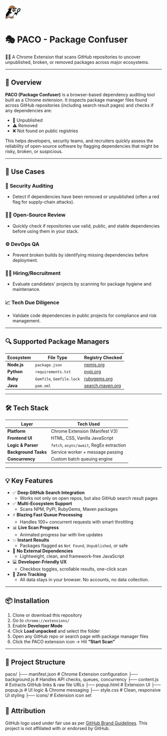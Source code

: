 <a href="#" target="_blank">
  <img src="./icons/icon128.png" alt="GitHub Logo" width="50" height="50" />
</a>

# 🎭 PACO - Package Confuser

🕵️‍♂️ A Chrome Extension that scans GitHub repositories to uncover unpublished, broken, or removed packages across major ecosystems.

---

## 🚀 Overview

**PACO (Package Confuser)** is a browser-based dependency auditing tool built as a Chrome extension. It inspects package manager files found across GitHub repositories (including search result pages) and checks if any dependencies are:

- 🔴 Unpublished
- ⚠️ Removed
- ❌ Not found on public registries

This helps developers, security teams, and recruiters quickly assess the reliability of open-source software by flagging dependencies that might be risky, broken, or suspicious.

---

## 🎯 Use Cases

### 🔐 **Security Auditing**
- Detect if dependencies have been removed or unpublished (often a red flag for supply-chain attacks).

### 🧑‍💻 **Open-Source Review**
- Quickly check if repositories use valid, public, and stable dependencies before using them in your stack.

### ⚙️ **DevOps QA**
- Prevent broken builds by identifying missing dependencies before deployment.

### 🕵️‍♀️ **Hiring/Recruitment**
- Evaluate candidates' projects by scanning for package hygiene and maintenance.

### 📈 **Tech Due Diligence**
- Validate code dependencies in public projects for compliance and risk management.

---

## 🔍 Supported Package Managers

| Ecosystem    | File Type             | Registry Checked                              |
|--------------|------------------------|-----------------------------------------------|
| **Node.js**  | `package.json`         | [npmjs.org](https://registry.npmjs.org/)      |
| **Python**   | `requirements.txt`     | [pypi.org](https://pypi.org/)                 |
| **Ruby**     | `Gemfile`, `Gemfile.lock` | [rubygems.org](https://rubygems.org/)     |
| **Java**     | `pom.xml`              | [search.maven.org](https://search.maven.org/) |

---

## 🛠 Tech Stack

| Layer              | Tech Used                                |
|--------------------|-------------------------------------------|
| **Platform**        | Chrome Extension (Manifest V3)            |
| **Frontend UI**     | HTML, CSS, Vanilla JavaScript             |
| **Logic & Parser**  | `fetch`, `async/await`, RegEx extraction  |
| **Background Tasks**| Service worker + message passing          |
| **Concurrency**     | Custom batch queuing engine               |

---

## 💡 Key Features

- ✅ **Deep GitHub Search Integration**
  - Works not only on open repos, but also GitHub search result pages
- ✅ **Multi-Ecosystem Support**
  - Scans NPM, PyPI, RubyGems, Maven packages
- ⚡ **Blazing Fast Queue Processing**
  - Handles 100+ concurrent requests with smart throttling
- 📊 **Live Scan Progress**
  - Animated progress bar with live updates
- 💥 **Instant Results**
  - Packages flagged as `Not Found`, `Unpublished`, or safe
- 🧼 **No External Dependencies**
  - Lightweight, clean, and framework-free JavaScript
- 💻 **Developer-Friendly UX**
  - Checkbox toggles, scrollable results, one-click scan
- 🔐 **Zero Tracking**
  - All data stays in your browser. No accounts, no data collection.

---

## 📦 Installation

1. Clone or download this repository
2. Go to `chrome://extensions/`
3. Enable **Developer Mode**
4. Click **Load unpacked** and select the folder
5. Open any GitHub repo or search page with package manager files
6. Click the PACO extension icon → Hit **“Start Scan”**

---

## 📁 Project Structure

paco/
├── manifest.json # Chrome Extension configuration
├── background.js # Handles API checks, queues, concurrency
├── content.js # Extracts GitHub links & raw file URLs
├── popup.html # Extension UI
├── popup.js # UI logic & Chrome messaging
├── style.css # Clean, responsive UI styling
├── icons/ # Extension icon set

## 📘 Attribution

GitHub logo used under fair use as per [GitHub Brand Guidelines](https://github.com/logos). This project is not affiliated with or endorsed by GitHub.
